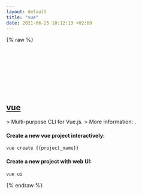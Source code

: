 ```yaml
---
layout: default
title: "vue"
date: 2021-06-25 18:12:13 +02:00
---
```

{% raw %}
<h2 id="vue">
  <a href="/en/common/vue.html">vue</a> <a href="#vue"><svg class="icon">
    <use href="/assets/images/unicode_sprite.svg#link" />
  </svg></a>
</h2>
> Multi-purpose CLI for Vue.js.
> More information: <https://cli.vuejs.org>.

#### Create a new vue project interactively:
```shell
vue create {{project_name}}
```
#### Create a new project with web UI:
```shell
vue ui
```
{% endraw %}
